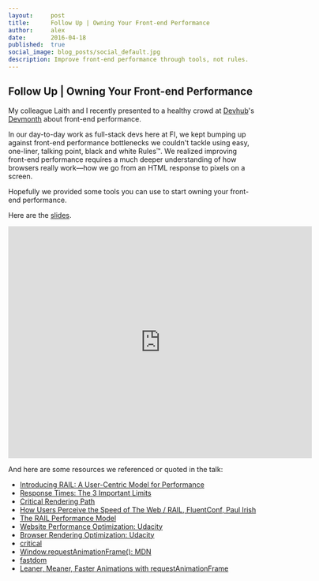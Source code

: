 ```yaml
---
layout:     post
title:      Follow Up | Owning Your Front-end Performance
author:     alex
date:       2016-04-18
published:  true
social_image: blog_posts/social_default.jpg
description: Improve front-end performance through tools, not rules.
---
```


## Follow Up | Owning Your Front-end Performance

My colleague Laith and I recently presented to a healthy crowd at [Devhub](http://devhub.ca)'s [Devmonth](http://devhub.ca/devmonth) about front-end performance.

In our day-to-day work as full-stack devs here at FI, we kept bumping up against front-end performance bottlenecks we couldn't tackle using easy, one-liner, talking point, black and white Rules™. We realized improving front-end performance requires a much deeper understanding of how browsers really work—how we go from an HTML response to pixels on a screen.

<!--more-->

Hopefully we provided some tools you can use to start owning your front-end performance.

Here are the [slides](http://www.slideshare.net/func_i/own-your-frontend-performance-tools-not-rules-61049480).

<iframe src="http://www.slideshare.net/func_i/slideshelf" width="615px" height="470px" frameborder="0" marginwidth="0" marginheight="0" scrolling="no" style="border:none;" allowfullscreen webkitallowfullscreen mozallowfullscreen></iframe>

And here are some resources we referenced or quoted in the talk:

* [Introducing RAIL: A User-Centric Model for Performance](https://www.smashingmagazine.com/2015/10/rail-user-centric-model-performance/)
* [Response Times: The 3 Important Limits](https://www.nngroup.com/articles/response-times-3-important-limits/)
* [Critical Rendering Path](https://developers.google.com/web/fundamentals/performance/critical-rendering-path/)
* [How Users Perceive the Speed of The Web / RAIL, FluentConf, Paul Irish](https://docs.google.com/presentation/d/1AwT2vVHzzlsIxEUS-z769awGa-hiHTwR0iWrkeX49Fk/edit#slide=id.g6f0232e78_056)
* [The RAIL Performance Model](https://developers.google.com/web/tools/chrome-devtools/profile/evaluate-performance/rail?hl=en)
* [Website Performance Optimization: Udacity](https://classroom.udacity.com/courses/ud884/)
* [Browser Rendering Optimization: Udacity](https://classroom.udacity.com/courses/ud860/)
* [critical](https://github.com/addyosmani/critical)
* [Window.requestAnimationFrame(): MDN](https://developer.mozilla.org/en-US/docs/Web/API/window/requestAnimationFrame)
* [fastdom](https://github.com/wilsonpage/fastdom)
* [Leaner, Meaner, Faster Animations with requestAnimationFrame](http://www.html5rocks.com/en/tutorials/speed/animations/)
